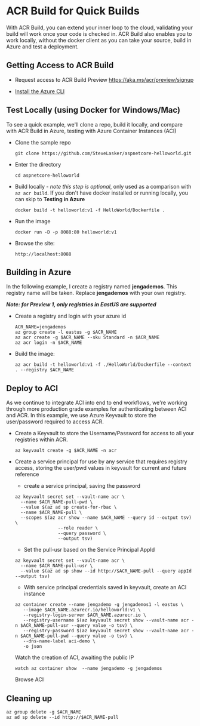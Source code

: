 # ACR Build for Quick Builds
With ACR Build, you can extend your inner loop to the cloud, validating your build will work once your code is checked in. ACR Build also enables you to work locally, without the docker client as you can take your source, build in Azure and test a deployment.

## Getting Access to ACR Build
- Request access to ACR Build Preview https://aka.ms/acr/preview/signup

- [Install the Azure CLI](https://docs.microsoft.com/en-us/cli/azure/install-azure-cli-macos?view=azure-cli-latest)

## Test Locally (using Docker for Windows/Mac)
To see a quick example, we'll clone a repo, build it locally, and compare with ACR Build in Azure, testing with Azure Container Instances (ACI)

- Clone the sample repo

    ```
    git clone https://github.com/SteveLasker/aspnetcore-helloworld.git
    ```

- Enter the directory
    
    ```
    cd aspnetcore-helloworld
    ```

- Build locally - *note this step is optional*, only used as a comparison with `az acr build`. If you don't have docker installed or running locally, you can skip to **Testing in Azure**
    
    ```
    docker build -t helloworld:v1 -f HelloWorld/Dockerfile .
    ```

- Run the image

    ```
    docker run -D -p 8088:80 helloworld:v1
    ```

- Browse the site: 

    ```
    http://localhost:8088
    ```

## Building in Azure

In the following example, I create a registry named **jengademos**. This registry name will be taken. Replace **jengademos** with your own registry. 

***Note: for Preview 1, only registries in EastUS are supported***

- Create a registry and login with your azure id
    
    ```
    ACR_NAME=jengademos
    az group create -l eastus -g $ACR_NAME
    az acr create -g $ACR_NAME --sku Standard -n $ACR_NAME
    az acr login -n $ACR_NAME
	```

- Build the image:

    ```
    az acr build -t helloworld:v1 -f ./HelloWorld/Dockerfile --context . --registry $ACR_NAME 
    ```

## Deploy to ACI
As we continue to integrate ACI into end to end workflows, we're working through more production grade examples for authenticating between ACI and ACR. In this example, we use Azure Keyvault to store the user/password required to access ACR. 

- Create a Keyvault to store the Username/Password for access to all your registries within ACR.

    `az keyvault create -g $ACR_NAME -n acr`
	
- Create a service principal for use by any service that requires registry access, storing the user/pwd values in keyvault for current and future reference
    - create a service principal, saving the password

    ```
    az keyvault secret set --vault-name acr \
      --name $ACR_NAME-pull-pwd \
      --value $(az ad sp create-for-rbac \
      --name $ACR_NAME-pull \
      --scopes $(az acr show --name $ACR_NAME --query id --output tsv) \
                    --role reader \
                    --query password \
                    --output tsv)
    ```

	- Set the pull-usr based on the Service Principal AppId

    ```
    az keyvault secret set --vault-name acr \
      --name $ACR_NAME-pull-usr \
      --value $(az ad sp show --id http://$ACR_NAME-pull --query appId --output tsv)
    ```

	- With service principal credentials saved in keyvault, create an ACI instance

    ```
    az container create --name jengademo -g jengademos1 -l eastus \
       --image $ACR_NAME.azurecr.io/helloworld:v1 \
       --registry-login-server $ACR_NAME.azurecr.io \
       --registry-username $(az keyvault secret show --vault-name acr -n $ACR_NAME-pull-usr --query value -o tsv) \
       --registry-password $(az keyvault secret show --vault-name acr -n $ACR_NAME-pull-pwd --query value -o tsv) \
       --dns-name-label aci-demo \
       -o json
    ```

	Watch the creation of ACI, awaiting the public IP

    ```
    watch az container show  --name jengademo -g jengademos
    ```

	Browse ACI

## Cleaning up

```
az group delete -g $ACR_NAME
az ad sp delete --id http://$ACR_NAME-pull
```
